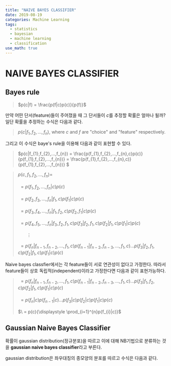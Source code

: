 ```yaml
---
title: "NAIVE BAYES CLASSIFIER"
date: 2019-08-19
categories: Machine Learning
tags:
  - statistics
  - bayesian
  - machine learning
  - classification
use_math: true
---
```

# NAIVE BAYES CLASSIFIER

## Bayes rule

> $p(c|f) = \frac{p(f|c)p(c)}{p(f)}$

만약 어떤 단서(feature)들이 주어졌을 때 그 단서들이 $c$를 추정할 확률은 얼마나 될까? 일단 확률을 추정하는 수식은 다음과 같다.

>$p(c|f_{1},f_{2},...,f_{n})$, where $c$ and $f$ are "choice" and "feature" respectively.

그리고 이 수식은 baye's rule을 이용해 다음과 같이 표현할 수 있다.

> $p(c|f_{1},f_{2},...,f_{n}) = \frac{p(f_{1},f_{2},...,f_{n},c)p(c)}{p(f_{1},f_{2},...,f_{n})} = \frac{p(f_{1},f_{2},...,f_{n},c)}{p(f_{1},f_{2},...,f_{n})} $


>$p(c,f_{1},f_{2},...,f_{n}) =$<br><br>
$\ = p(f_{1},f_{2},...,f_{n}|c)p(c)$<br><br>
$\ = p(f_{2},f_{3},...,f_{n}|f_{1},c)p(f_{1}|c)p(c)$<br><br>
$\ = p(f_{3},f_{4},...,f_{n}|f_{1},f_{2},c)p(f_{2},f_{1}|c)p(c)$<br><br>
$\ = p(f_{4},f_{5},...,f_{n}|f_{3},f_{2},f_{1},c)p(f_{3}|f_{2},f_{1},c)p(f_{2}|f_{1},c)p(f_{1}|c)p(c)$<br><br>
$\ \ \ \ \ \ \ \vdots$<br><br>
$\ = p(f_{n}|f_{n-1},f_{n-2},...,f_{1},c)p(f_{n-1}|f_{n-2},f_{n-3},...,f_{1},c)...p(f_{3}|f_{2},f_{1},c)p(f_{2}|f_{1},c)p(f_{1}|c)p(c)$<br>

Naive bayes classfier에서는 각 feature들이 서로 연관성이 없다고 가정한다. 따라서 feature들이 상호 독립적(independent)이라고 가정한다면 다음과 같이 표현가능하다.

>$\ = p(f_{n}|f_{n-1},f_{n-2},...,f_{1},c)p(f_{n-1}|f_{n-2},f_{n-3},...,f_{1},c)...p(f_{3}|f_{1},f_{2},c)p(f_{2}|f_{1},c)p(f_{1}|c)p(c)$<br><br>
$\ = p(f_{n}|c)p(f_{n-1}|c)...p(f_{3}|c)p(f_{2}|c)p(f_{1}|c)p(c)$<br><br>
$\ = p(c){\displaystyle \prod_{i=1}^{n}p(f_{i}|c)}$

## Gaussian Naive Bayes Classifier

확률이 gaussian distribution(정규분포)을 따르고 이에 대해 NB기법으로 분류하는 것을 **gaussian naive bayes classifier**라고 부른다.

gaussian distribution은 좌우대칭의 종모양의 분포를 따르고 수식은 다음과 같다.


